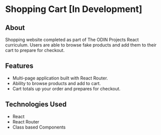 # Shopping Cart [In Development]

## About

Shopping website completed as part of The ODIN Projects React curriculum. Users are able to browse fake products and add them to their cart to prepare for checkout.

## Features

-   Multi-page application built with React Router.
-   Ability to browse products and add to cart.
-   Cart totals up your order and prepares for checkout.

## Technologies Used

-   React
-   React Router
-   Class based Components
